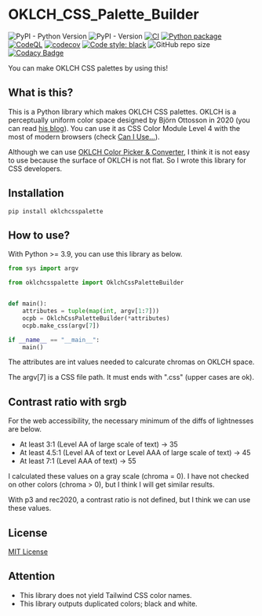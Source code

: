 # OKLCH_CSS_Palette_Builder

![PyPI - Python Version](https://img.shields.io/pypi/pyversions/oklchcsspalette)
![PyPI - Version](https://img.shields.io/pypi/v/oklchcsspalette)
[![CI](https://github.com/CHRIBUR0309/OKLCH_CSS_Palette_Builder/actions/workflows/blank.yml/badge.svg)](https://github.com/CHRIBUR0309/OKLCH_CSS_Palette_Builder/actions/workflows/blank.yml)
[![Python package](https://github.com/CHRIBUR0309/OKLCH_CSS_Palette_Builder/actions/workflows/python-package.yml/badge.svg)](https://github.com/CHRIBUR0309/OKLCH_CSS_Palette_Builder/actions/workflows/python-package.yml)
[![CodeQL](https://github.com/CHRIBUR0309/OKLCH_CSS_Palette_Builder/actions/workflows/codeql.yml/badge.svg)](https://github.com/CHRIBUR0309/OKLCH_CSS_Palette_Builder/actions/workflows/codeql.yml)
[![codecov](https://codecov.io/gh/CHRIBUR0309/OKLCH_CSS_Palette_Builder/graph/badge.svg?token=8HBU4QFLE3)](https://codecov.io/gh/CHRIBUR0309/OKLCH_CSS_Palette_Builder)
[![Code style: black](https://img.shields.io/badge/code%20style-black-000000.svg)](https://github.com/psf/black)
![GitHub repo size](https://img.shields.io/github/repo-size/CHRIBUR0309/OKLCH_CSS_Palette_Builder)
[![Codacy Badge](https://app.codacy.com/project/badge/Grade/1bae4f492011473689f1c6c3981320ea)](https://app.codacy.com/gh/CHRIBUR0309/OKLCH_CSS_Palette_Builder/dashboard?utm_source=gh&utm_medium=referral&utm_content=&utm_campaign=Badge_grade)

You can make OKLCH CSS palettes by using this!

## What is this?

This is a Python library which makes OKLCH CSS palettes.
OKLCH is a perceptually uniform color space designed by Björn Ottosson in 2020 (you can read [his blog](https://bottosson.github.io/posts/oklab/)).
You can use it as CSS Color Module Level 4 with the most of modern browsers (check [Can I Use...](https://caniuse.com/?search=oklch)).

Although we can use [OKLCH Color Picker & Converter](https://oklch.com), I think it is not easy to use because the surface of OKLCH is not flat.
So I wrote this library for CSS developers.

## Installation

```Shell
pip install oklchcsspalette
```

## How to use?

With Python >= 3.9, you can use this library as below.

```Python
from sys import argv

from oklchcsspalette import OklchCssPaletteBuilder


def main():
    attributes = tuple(map(int, argv[1:7]))
    ocpb = OklchCssPaletteBuilder(*attributes)
    ocpb.make_css(argv[7])

if __name__ == "__main__":
    main()

```

The attributes are int values needed to calcurate chromas on OKLCH space.

The argv[7] is a CSS file path. It must ends with ".css" (upper cases are ok).

## Contrast ratio with srgb

For the web accessibility, the necessary minimum of the diffs of lightnesses are below.

- At least 3:1 (Level AA of large scale of text) -> 35
- At least 4.5:1 (Level AA of text or Level AAA of large scale of text) -> 45
- At least 7:1 (Level AAA of text) -> 55

I calculated these values on a gray scale (chroma = 0). I have not checked on other colors (chroma > 0), but I think I will get similar results.

With p3 and rec2020, a contrast ratio is not defined, but I think we can use these values.

## License

[MIT License](https://github.com/CHRIBUR0309/OKLCH_CSS_Palette_Builder/blob/main/LICENSE)

## Attention

- This library does not yield Tailwind CSS color names.
- This library outputs duplicated colors; black and white.
